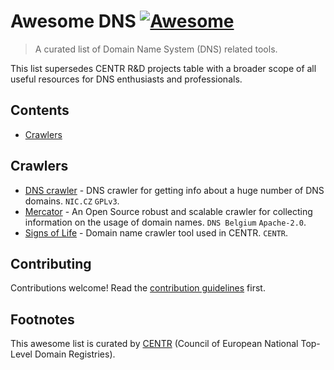 # Awesome DNS [![Awesome](https://awesome.re/badge.svg)](https://awesome.re)

> A curated list of Domain Name System (DNS) related tools.

This list supersedes CENTR R&D projects table with a broader scope of all useful resources for DNS enthusiasts and professionals.

## Contents

- [Crawlers](#crawlers)


## Crawlers

- [DNS crawler](https://gitlab.labs.nic.cz/adam/dns-crawler) - DNS crawler for getting info about a huge number of DNS domains. `NIC.CZ` `GPLv3`.
- [Mercator](https://github.com/DNSBelgium/mercator) - An Open Source robust and scalable crawler for collecting information on the usage of domain names. `DNS Belgium` `Apache-2.0`.
- [Signs of Life](https://gitlab.centr.org/centr/crawler/signs-of-life) - Domain name crawler tool used in CENTR. `CENTR`.


## Contributing

Contributions welcome! Read the [contribution guidelines](contributing.md) first.


## Footnotes

This awesome list is curated by [CENTR](https://centr.org) (Council of European National Top-Level Domain Registries).

